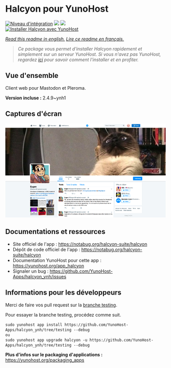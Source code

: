 # Halcyon pour YunoHost

[![Niveau d'intégration](https://dash.yunohost.org/integration/halcyon.svg)](https://dash.yunohost.org/appci/app/halcyon) ![](https://ci-apps.yunohost.org/ci/badges/halcyon.status.svg) ![](https://ci-apps.yunohost.org/ci/badges/halcyon.maintain.svg)  
[![Installer Halcyon avec YunoHost](https://install-app.yunohost.org/install-with-yunohost.svg)](https://install-app.yunohost.org/?app=halcyon)

*[Read this readme in english.](./README.md)*
*[Lire ce readme en français.](./README_fr.md)*

> *Ce package vous permet d'installer Halcyon rapidement et simplement sur un serveur YunoHost.
Si vous n'avez pas YunoHost, regardez [ici](https://yunohost.org/#/install) pour savoir comment l'installer et en profiter.*

## Vue d'ensemble

Client web pour Mastodon et Pleroma.

**Version incluse :** 2.4.9~ynh1



## Captures d'écran

![](./doc/screenshots/preview0.png)

## Documentations et ressources

* Site officiel de l'app : https://notabug.org/halcyon-suite/halcyon
* Dépôt de code officiel de l'app : https://notabug.org/halcyon-suite/halcyon
* Documentation YunoHost pour cette app : https://yunohost.org/app_halcyon
* Signaler un bug : https://github.com/YunoHost-Apps/halcyon_ynh/issues

## Informations pour les développeurs

Merci de faire vos pull request sur la [branche testing](https://github.com/YunoHost-Apps/halcyon_ynh/tree/testing).

Pour essayer la branche testing, procédez comme suit.
```
sudo yunohost app install https://github.com/YunoHost-Apps/halcyon_ynh/tree/testing --debug
ou
sudo yunohost app upgrade halcyon -u https://github.com/YunoHost-Apps/halcyon_ynh/tree/testing --debug
```

**Plus d'infos sur le packaging d'applications :** https://yunohost.org/packaging_apps